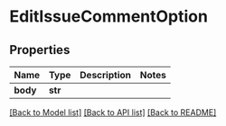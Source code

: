 # EditIssueCommentOption

## Properties
Name | Type | Description | Notes
------------ | ------------- | ------------- | -------------
**body** | **str** |  | 

[[Back to Model list]](../gitea/docs/README.md#documentation-for-models) [[Back to API list]](../gitea/docs/README.md#documentation-for-api-endpoints) [[Back to README]](../gitea/docs/README.md)

